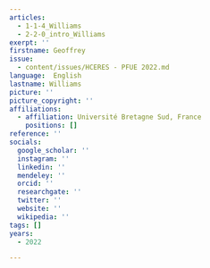 ```yaml
---
articles:
  - 1-1-4_Williams
  - 2-2-0_intro_Williams
exerpt: ''
firstname: Geoffrey
issue:
  - content/issues/HCERES - PFUE 2022.md
language:  English
lastname: Williams
picture: ''
picture_copyright: ''
affiliations:
  - affiliation: Université Bretagne Sud, France
    positions: []
reference: ''
socials:
  google_scholar: ''
  instagram: ''
  linkedin: ''
  mendeley: ''
  orcid: ''
  researchgate: ''
  twitter: ''
  website: ''
  wikipedia: ''
tags: []
years:
  - 2022

---
```

